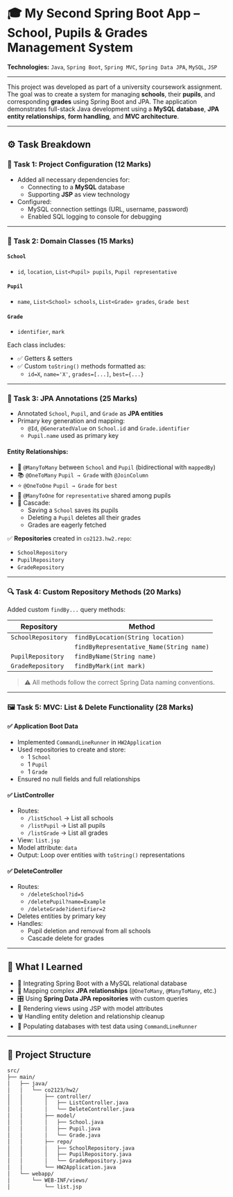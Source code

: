 # 🎓 My Second Spring Boot App – School, Pupils & Grades Management System

**Technologies:** `Java`, `Spring Boot`, `Spring MVC`, `Spring Data JPA`, `MySQL`, `JSP`

---

This project was developed as part of a university coursework assignment. The goal was to create a system for managing **schools**, their **pupils**, and corresponding **grades** using Spring Boot and JPA. The application demonstrates full-stack Java development using a **MySQL database**, **JPA entity relationships**, **form handling**, and **MVC architecture**.

---

## ⚙️ Task Breakdown

### 🔧 Task 1: Project Configuration (12 Marks)

- Added all necessary dependencies for:
  - Connecting to a **MySQL** database
  - Supporting **JSP** as view technology
- Configured:
  - MySQL connection settings (URL, username, password)
  - Enabled SQL logging to console for debugging

---

### 🧱 Task 2: Domain Classes (15 Marks)

#### `School`
- `id`, `location`, `List<Pupil> pupils`, `Pupil representative`

#### `Pupil`
- `name`, `List<School> schools`, `List<Grade> grades`, `Grade best`

#### `Grade`
- `identifier`, `mark`

Each class includes:
- ✅ Getters & setters
- ✅ Custom `toString()` methods formatted as:
  - `id=X`, `name='X'`, `grades=[...]`, `best={...}`

---

### 🧩 Task 3: JPA Annotations (25 Marks)

- Annotated `School`, `Pupil`, and `Grade` as **JPA entities**
- Primary key generation and mapping:
  - `@Id`, `@GeneratedValue` on `School.id` and `Grade.identifier`
  - `Pupil.name` used as primary key

#### Entity Relationships:

- 🔁 `@ManyToMany` between `School` and `Pupil` (bidirectional with `mappedBy`)
- 📚 `@OneToMany` `Pupil → Grade` with `@JoinColumn`
- ⭐ `@OneToOne` `Pupil → Grade` for `best`
- 👥 `@ManyToOne` for `representative` shared among pupils
- 🧠 Cascade:
  - Saving a `School` saves its pupils
  - Deleting a `Pupil` deletes all their grades
  - Grades are eagerly fetched

✅ **Repositories** created in `co2123.hw2.repo`:
- `SchoolRepository`
- `PupilRepository`
- `GradeRepository`

---

### 🔍 Task 4: Custom Repository Methods (20 Marks)

Added custom `findBy...` query methods:

| Repository         | Method                                     |
|--------------------|--------------------------------------------|
| `SchoolRepository` | `findByLocation(String location)`          |
|                    | `findByRepresentative_Name(String name)`   |
| `PupilRepository`  | `findByName(String name)`                  |
| `GradeRepository`  | `findByMark(int mark)`                     |

> ⚠️ All methods follow the correct Spring Data naming conventions.

---

### 🖼️ Task 5: MVC: List & Delete Functionality (28 Marks)

#### ✅ Application Boot Data

- Implemented `CommandLineRunner` in `HW2Application`  
- Used repositories to create and store:
  - 1 `School`
  - 1 `Pupil`
  - 1 `Grade`
- Ensured no null fields and full relationships

#### ✅ ListController

- Routes:
  - `/listSchool` → List all schools
  - `/listPupil` → List all pupils
  - `/listGrade` → List all grades
- View: `list.jsp`
- Model attribute: `data`
- Output: Loop over entities with `toString()` representations

#### ✅ DeleteController

- Routes:
  - `/deleteSchool?id=5`
  - `/deletePupil?name=Example`
  - `/deleteGrade?identifier=2`
- Deletes entities by primary key
- Handles:
  - Pupil deletion and removal from all schools
  - Cascade delete for grades

---

## 🧠 What I Learned

- 🔧 Integrating Spring Boot with a MySQL relational database
- 🧩 Mapping complex **JPA relationships** (`@OneToMany`, `@ManyToMany`, etc.)
- 🎛️ Using **Spring Data JPA repositories** with custom queries
- 📄 Rendering views using JSP with model attributes
- 🗑️ Handling entity deletion and relationship cleanup
- 🧪 Populating databases with test data using `CommandLineRunner`

---

## 📁 Project Structure

```bash
src/
├── main/
│   ├── java/
│   │   └── co2123/hw2/
│   │       ├── controller/
│   │       │   ├── ListController.java
│   │       │   └── DeleteController.java
│   │       ├── model/
│   │       │   ├── School.java
│   │       │   ├── Pupil.java
│   │       │   └── Grade.java
│   │       ├── repo/
│   │       │   ├── SchoolRepository.java
│   │       │   ├── PupilRepository.java
│   │       │   └── GradeRepository.java
│   │       └── HW2Application.java
│   └── webapp/
│       └── WEB-INF/views/
│           └── list.jsp
